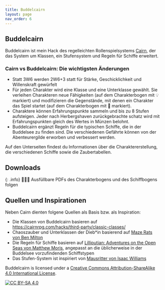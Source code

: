 ```yaml
---
title: Buddelcairn
layout: page
nav_order: 6
---
```

## Buddelcairn
Buddelcairn ist mein Hack des regelleichten Rollenspielsystems [Cairn](https://cairnrpg.com/), der das System um Klassen, ein Stufensystem und Regeln für Schiffe erweitert.

### Cairn vs Buddelcairn: Die wichtigsten Änderungen
- Statt 3W6 werden 2W6+3 statt  für Stärke, Geschicklichkeit und Willenskraft gewürfelt
- Für jeden Charakter wird eine Klasse und eine Unterklasse gewählt. Sie verleihen Charakteren neue Fähigkeiten (auf dem Charakterbogen mit 💡 markiert) und modifizieren die Gegenstände, mit denen ein Charakter das Spiel startet (auf dem Charakterbogen mit 🎒 markiert). 
- Charaktere können Erfahrungspunkte sammeln und bis zu 8 Stufen aufsteigen. Jeder nach Herbergshaven zurückgebrachte schatz wird mit Erfahrungspunkten gleich des Wertes in Münzen belohnt. 
- Buddelcairn ergänzt Regeln für die typischen Schiffe, die in der Buddelsee zu finden sind. Die verschiedenen Gefährte können von der Abenteurergilde erworben und verbessert werden. 

Auf den Unterseiten findest du Informationen über die Charaktererstellung, die verschiedenen Schiffe sowie die Zaubertabellen.

## Downloads

{: .info}
🚧👷‍♀️ Ausfüllbare PDFs des Charakterbogens und des Schiffbogens folgen

## Quellen und Inspirationen
Neben Cairn dienten folgene Quellen als Basis bzw. als Inspiration: 
- Die Klassen von Buddelcairn basieren auf [https://cairnrpg.com/hacks/third-party/classic-classes/ ](https://cairnrpg.com/hacks/third-party/classic-classes/)
- Chaoszauber und Unterklassen der Dieb*in basierend auf [Maze Rats von Ben Milton](https://questingbeast.itch.io/maze-rats)
- Die Regeln für Schiffe basieren auf [Lilliputian: Adventures on the Open Seas von Matthew Moris](https://manadawnttg.itch.io/lilliputian), angepasst an die üblicherweise in der Buddelsee vorzufindenden Schiffstypen
- Das Stufen-System ist inspiriert von [Mausritter von Isaac Williams](https://losing-games.itch.io/mausritter)

Buddelcairn is licensed under a
[Creative Commons Attribution-ShareAlike 4.0 International License][cc-by-sa].

[![CC BY-SA 4.0][cc-by-sa-image]][cc-by-sa]

[cc-by-sa]: http://creativecommons.org/licenses/by-sa/4.0/
[cc-by-sa-image]: https://licensebuttons.net/l/by-sa/4.0/88x31.png
[cc-by-sa-shield]: https://img.shields.io/badge/License-CC%20BY--SA%204.0-lightgrey.svg
